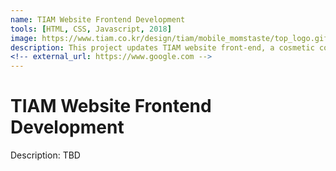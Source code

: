 ```yaml
---
name: TIAM Website Frontend Development
tools: [HTML, CSS, Javascript, 2018]
image: https://www.tiam.co.kr/design/tiam/mobile_momstaste/top_logo.gif
description: This project updates TIAM website front-end, a cosmetic company, compatible with Internet Explorer, Chrome and Firefox.
<!-- external_url: https://www.google.com -->
---
```


# TIAM Website Frontend Development

Description: TBD <br>